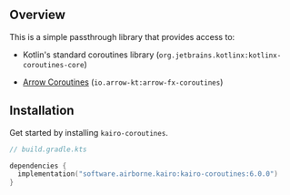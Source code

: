 ## Overview

This is a simple passthrough library that provides access to:

- Kotlin's standard coroutines library
  (`org.jetbrains.kotlinx:kotlinx-coroutines-core`)

- [Arrow Coroutines](https://arrow-kt.io/learn/coroutines/)
  (`io.arrow-kt:arrow-fx-coroutines`)

## Installation

Get started by installing `kairo-coroutines`.

```kotlin
// build.gradle.kts

dependencies {
  implementation("software.airborne.kairo:kairo-coroutines:6.0.0")
}
```
